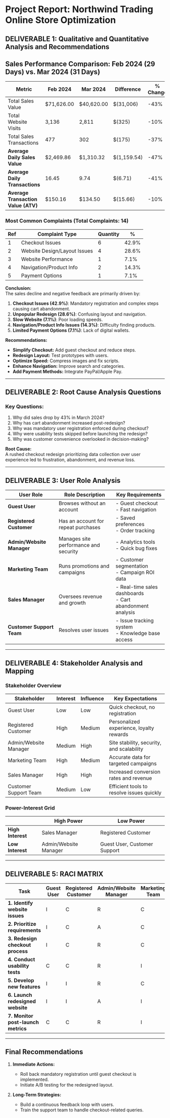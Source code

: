 # Project Report: Northwind Trading Online Store Optimization

## DELIVERABLE 1: Qualitative and Quantitative Analysis and Recommendations

## Sales Performance Comparison: Feb 2024 (29 Days) vs. Mar 2024 (31 Days)

| **Metric**                         | **Feb 2024**       | **Mar 2024**       | **Difference**     | **% Change** |
|------------------------------------|--------------------|--------------------|--------------------|--------------|
| Total Sales Value                  | $71,626.00         | $40,620.00         | $(31,006)          | -43%         |
| Total Website Visits               | 3,136              | 2,811              | $(325)             | -10%         |
| Total Sales Transactions           | 477                | 302                | $(175)             | -37%         |
| **Average Daily Sales Value**      | $2,469.86          | $1,310.32          | $(1,159.54)        | -47%         |
| **Average Daily Transactions**     | 16.45              | 9.74               | $(6.71)            | -41%         |
| **Average Transaction Value (ATV)**| $150.16            | $134.50            | $(15.66)           | -10%         |

### Most Common Complaints (Total Complaints: 14)

| **Ref** | **Complaint Type**                 | **Quantity** | **%**  |
|---------|------------------------------------|--------------|--------|
| 1       | Checkout Issues                    | 6            | 42.9%  |
| 2       | Website Design/Layout Issues       | 4            | 28.6%  |
| 3       | Website Performance                | 1            | 7.1%   |
| 4       | Navigation/Product Info            | 2            | 14.3%  |
| 5       | Payment Options                    | 1            | 7.1%   |

**Conclusion:**  
The sales decline and negative feedback are primarily driven by:  
1. **Checkout Issues (42.9%)**: Mandatory registration and complex steps causing cart abandonment.  
2. **Unpopular Redesign (28.6%)**: Confusing layout and navigation.  
3. **Slow Website (7.1%)**: Poor loading speeds.  
4. **Navigation/Product Info Issues (14.3%)**: Difficulty finding products.  
5. **Limited Payment Options (7.1%)**: Lack of digital wallets.  

**Recommendations:**  
- **Simplify Checkout:** Add guest checkout and reduce steps.  
- **Redesign Layout:** Test prototypes with users.  
- **Optimize Speed:** Compress images and fix scripts.  
- **Enhance Navigation:** Improve search and categories.  
- **Add Payment Methods:** Integrate PayPal/Apple Pay.  

---

## DELIVERABLE 2: Root Cause Analysis Questions

### Key Questions:
1. Why did sales drop by 43% in March 2024?  
2. Why has cart abandonment increased post-redesign?  
3. Why was mandatory user registration enforced during checkout?  
4. Why were usability tests skipped before launching the redesign?  
5. Why was customer convenience overlooked in decision-making?  

**Root Cause:**  
A rushed checkout redesign prioritizing data collection over user experience led to frustration, abandonment, and revenue loss.

---

## DELIVERABLE 3: User Role Analysis

| **User Role**                   | **Role Description**                                        | **Key Requirements**                                                                              |
|---------------------------------|-------------------------------------------------------------|----------------------------------------------------------------------------------------------------|
| **Guest User**                  | Browses without an account                                  | - Guest checkout<br>- Fast navigation                                                              |
| **Registered Customer**         | Has an account for repeat purchases                         | - Saved preferences<br>- Order tracking                                                            |
| **Admin/Website Manager**       | Manages site performance and security                       | - Analytics tools<br>- Quick bug fixes                                                             |
| **Marketing Team**              | Runs promotions and campaigns                               | - Customer segmentation<br>- Campaign ROI data                                                     |
| **Sales Manager**               | Oversees revenue and growth                                 | - Real-time sales dashboards<br>- Cart abandonment analysis                                        |
| **Customer Support Team**       | Resolves user issues                                        | - Issue tracking system<br>- Knowledge base access                                                 |

---

## DELIVERABLE 4: Stakeholder Analysis and Mapping

### Stakeholder Overview

| **Stakeholder**          | **Interest**                | **Influence** | **Key Expectations**                                         |
|--------------------------|-----------------------------|---------------|--------------------------------------------------------------|
| Guest User               | Low                         | Low           | Quick checkout, no registration                              |
| Registered Customer      | High                        | Medium        | Personalized experience, loyalty rewards                     |
| Admin/Website Manager    | Medium                      | High          | Site stability, security, and scalability                    |
| Marketing Team           | High                        | Medium        | Accurate data for targeted campaigns                         |
| Sales Manager            | High                        | High          | Increased conversion rates and revenue                       |
| Customer Support Team    | Medium                      | Low           | Efficient tools to resolve issues quickly                    |

### Power-Interest Grid

|                          | **High Power**               | **Low Power**                |
|--------------------------|------------------------------|------------------------------|
| **High Interest**        | Sales Manager                | Registered Customer          |
| **Low Interest**         | Admin/Website Manager        | Guest User, Customer Support |

---

## DELIVERABLE 5: RACI MATRIX

| **Task**                          | Guest User | Registered Customer | Admin/Website Manager | Marketing Team | Sales Manager | Customer Support |
|-----------------------------------|------------|----------------------|-----------------------|----------------|---------------|-------------------|
| **1. Identify website issues**    | I          | C                    | R                     | C              | C             | C                 |
| **2. Prioritize requirements**    | I          | C                    | A                     | C              | C             | I                 |
| **3. Redesign checkout process**  | I          | C                    | R                     | C              | C             | I                 |
| **4. Conduct usability tests**    | C          | C                    | R                     | I              | I             | I                 |
| **5. Develop new features**       | I          | I                    | R                     | C              | C             | I                 |
| **6. Launch redesigned website**  | I          | I                    | A                     | I              | I             | I                 |
| **7. Monitor post-launch metrics**| C          | C                    | R                     | I              | I             | I                 |

---

## Final Recommendations

1. **Immediate Actions:**  
   - Roll back mandatory registration until guest checkout is implemented.  
   - Initiate A/B testing for the redesigned layout.  

2. **Long-Term Strategies:**  
   - Build a continuous feedback loop with users.  
   - Train the support team to handle checkout-related queries.  



